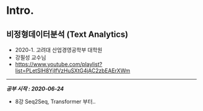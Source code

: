# Intro. 

## 비정형데이터분석 (Text Analytics)

- 2020-1. 고려대 산업경영공학부 대학원
- 강필성 교수님
- https://www.youtube.com/playlist?list=PLetSlH8YjIfVzHuSXtG4jAC2zbEAErXWm

---

***공부 시작 : 2020-06-24***

- 8강 Seq2Seq, Transformer 부터..